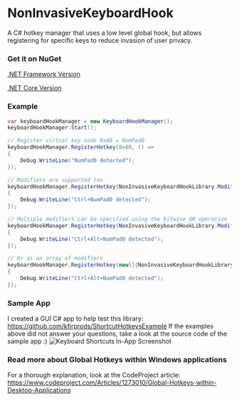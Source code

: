 # NonInvasiveKeyboardHook
A C# hotkey manager that uses a low level global hook, but allows registering for specific keys to reduce invasion of user privacy.

### Get it on NuGet
[.NET Framework Version](https://www.nuget.org/packages/NonInvasiveKeyboardHookLibrary/)

[.NET Core Version](https://www.nuget.org/packages/NonInvasiveKeyboardHookLibrary.Core/)


### Example
```csharp
var keyboardHookManager = new KeyboardHookManager();
keyboardHookManager.Start();

// Register virtual key code 0x60 = NumPad0
keyboardHookManager.RegisterHotkey(0x60, () =>
{
    Debug.WriteLine("NumPad0 detected");
});

// Modifiers are supported too
keyboardHookManager.RegisterHotkey(NonInvasiveKeyboardHookLibrary.ModifierKeys.Control, 0x60, () => 
{ 
    Debug.WriteLine("Ctrl+NumPad0 detected");
});

// Multiple modifiers can be specified using the bitwise OR operation
keyboardHookManager.RegisterHotkey(NonInvasiveKeyboardHookLibrary.ModifierKeys.Control | NonInvasiveKeyboardHookLibrary.ModifierKeys.Alt, 0x60, () => 
{ 
    Debug.WriteLine("Ctrl+Alt+NumPad0 detected");
});

// Or as an array of modifiers
keyboardHookManager.RegisterHotkey(new[]{NonInvasiveKeyboardHookLibrary.ModifierKeys.Control, NonInvasiveKeyboardHookLibrary.ModifierKeys.Alt}, 0x60, () =>
{
    Debug.WriteLine("Ctrl+Alt+NumPad0 detected");
});
```

### Sample App
I created a GUI C# app to help test this library: https://github.com/kfirprods/ShortcutHotkeysExample
If the examples above did not answer your questions, take a look at the source code of the sample app :)
![Keyboard Shortcuts In-App Screenshot](https://i.imgur.com/wvEVjfJ.png)

### Read more about Global Hotkeys within Windows applications
For a thorough explanation, look at the CodeProject article: https://www.codeproject.com/Articles/1273010/Global-Hotkeys-within-Desktop-Applications
